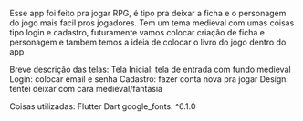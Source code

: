 Esse app foi feito pra jogar RPG, é tipo pra deixar a ficha e o personagem do jogo mais facil pros jogadores. Tem um tema medieval com umas coisas tipo login e cadastro, futuramente vamos colocar criação de ficha e personagem e tambem temos a ideia de colocar o livro do jogo dentro do app

Breve descrição das telas:
Tela Inicial: tela de entrada com fundo medieval
Login: colocar email e senha
Cadastro: fazer conta nova pra jogar
Design: tentei deixar com cara medieval/fantasia

Coisas utilizadas:
Flutter
Dart 
google_fonts: ^6.1.0 
